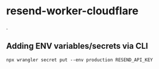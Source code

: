 # resend-worker-cloudflare
.

## Adding ENV variables/secrets via CLI
`npx wrangler secret put --env production RESEND_API_KEY`